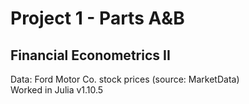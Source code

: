 # Project 1 - Parts A&B
## Financial Econometrics II  
Data: Ford Motor Co. stock prices (source: MarketData)  
Worked in Julia v1.10.5

